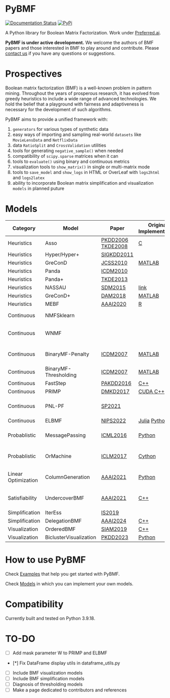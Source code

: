 # PyBMF

[![Documentation Status](https://readthedocs.org/projects/pybmf/badge/?version=latest)](https://pybmf.readthedocs.io/en/latest/?badge=latest)
[![PyPi](https://img.shields.io/pypi/v/PyBMF)](https://pypi.org/project/PyBMF/)


A Python library for Boolean Matrix Factorization.
Work under [Preferred.ai](https://preferred.ai/).

**PyBMF is under active development.** We welcome the authors of BMF papers and those interested in BMF to play around and contribute. Please [contact us](nie.ht@outlook.com) if you have any questions or suggestions.


# Prospectives

Boolean matrix factorization (BMF) is a well-known problem in pattern mining. Throughout the years of prosperous research, it has evolved from greedy heuristics to include a wide range of advanced technologies. We hold the belief that a playground with fairness and adaptiveness is necessary for the development of such algorithms.

PyBMF aims to provide a unified framework with:

1. `generators` for various types of synthetic data
2. easy ways of importing and sampling real-world `datasets` like `MovieLensData` and `NetflixData`
3. data `RatioSplit` and `CrossValidation` utilities
4. tools for generating `negative_sample()` when needed
5. compatibility of `scipy.sparse` matrices when it can
6. tools to `evaluate()` using binary and continuous metrics
7. visualization tools to `show_matrix()` in single or multi-matrix mode
8. tools to `save_model` and `show_logs` in HTML or OverLeaf with `logs2html` and `logs2latex`
9. ability to incorporate Boolean matrix simplification and visualization `models` in planned puture


# Models

| **Category**        | **Model**              | **Paper**                                                                                                                        | **Original Implementation**                                                                 | **In PyBMF**                          |
|---------------------|------------------------|----------------------------------------------------------------------------------------------------------------------------------|---------------------------------------------------------------------------------------------|---------------------------------------|
| Heuristics          | Asso                   | [PKDD2006](https://cs.uef.fi/~pauli/papers/dbp.pdf) [TKDE2008](http://doi.ieeecomputersociety.org/10.1109/TKDE.2008.53)          | [C](https://cs.uef.fi/~pauli//src/DBP-progs/)                                               | ✅                                     |
| Heuristics          | Hyper/Hyper+           | [SIGKDD2011](https://link.springer.com/article/10.1007/s10618-010-0203-9)                                                        |                                                                                             | ✅                                     |
| Heuristics          | GreConD                | [JCSS2010](https://www.sciencedirect.com/science/article/pii/S0022000009000415)                                                  | [MATLAB](https://github.com/martin-trnecka/matrix-factorization-algorithms)                 | ✅                                     |
| Heuristics          | Panda                  | [ICDM2010](https://epubs.siam.org/doi/abs/10.1137/1.9781611972801.15)                                                            |                                                                                             | ✅                                     |
| Heuristics          | Panda+                 | [TKDE2013](https://ieeexplore.ieee.org/abstract/document/6682889/)                                                               |                                                                                             | ✅                                     |
| Heuristics          | NASSAU                 | [SDM2015](http://dx.doi.org/10.1137/1.9781611974010.37)                                                                          | [link](https://cs.uef.fi/~pauli/nassau/)                                                    |                                       |
| Heuristics          | GreConD+               | [DAM2018](https://www.sciencedirect.com/science/article/pii/S0166218X18303755)                                                   | [MATLAB](https://github.com/martin-trnecka/matrix-factorization-algorithms)                 | ✅                                     |
| Heuristics          | MEBF                   | [AAAI2020](https://ojs.aaai.org/index.php/AAAI/article/view/6072/5928)                                                           | [R](https://github.com/clwan/MEBF)                                                          | ✅                                     |
| Continuous          | NMFSklearn             |                                                                                                                                  |                                                                                             | 🛞 Wrapper of sklearn.nmf             |
| Continuous          | WNMF                   |                                                                                                                                  |                                                                                             | ✅ Multiplicative update               |
| Continuous          | BinaryMF-Penalty       | [ICDM2007](https://ieeexplore.ieee.org/abstract/document/4470263/)                                                               | [MATLAB](https://github.com/ZhongYuanZhang/BMF)                                             | ✅ Multiplicative update               |
| Continuous          | BinaryMF-Thresholding  | [ICDM2007](https://ieeexplore.ieee.org/abstract/document/4470263/)                                                               | [MATLAB](https://github.com/ZhongYuanZhang/BMF)                                             | ✅ Line search                         |
| Continuous          | FastStep               | [PAKDD2016](https://link.springer.com/chapter/10.1007/978-3-319-31753-3_37)                                                      | [C++](http://cs.cmu.edu/~maraujo/faststep/)                                                 | ✅ Line search                         |
| Continuous          | PRIMP                  | [DMKD2017](https://dl.acm.org/doi/abs/10.1007/s10618-017-0508-z)                                                                 | [CUDA C++](https://sfb876.tu-dortmund.de/primp/index.html)                                  | ✅ PALM                                |
| Continuous          | PNL-PF                 | [SP2021](https://www.sciencedirect.com/science/article/pii/S0165168420303534)                                                    |                                                                                             | ✅ Multiplicative update               |
| Continuous          | ELBMF                  | [NIPS2022](https://proceedings.neurips.cc/paper_files/paper/2022/hash/1e8730e2ccd6cefcf70a98dd90d9af6a-Abstract-Conference.html) | [Julia](https://eda.rg.cispa.io/prj/elbmf/) [Python](https://github.com/sdall/elbmf-python) | ✅ PALM                                |
| Probablistic        | MessagePassing         | [ICML2016](http://proceedings.mlr.press/v48/ravanbakhsha16.html)                                                                 | [Python](https://github.com/mravanba/BooleanFactorization)                                  | 🛞 Wrapper of original implementation |
| Probablistic        | OrMachine              | [ICLM2017](https://proceedings.mlr.press/v70/rukat17a.html)                                                                      | [Cython](https://github.com/TammoR/OrMachine/)                                              | 🛞 Wrapper of original implementation |
| Linear Optimization | ColumnGeneration       | [AAAI2021](https://ojs.aaai.org/index.php/AAAI/article/view/16500/16307)                                                         | [Python](https://github.com/kovacsrekaagnes/rank_k_Binary_Matrix_Factorisation)             | 🛞 Wrapper of original implementation |
| Satisfiability      | UndercoverBMF          | [AAAI2021](https://ojs.aaai.org/index.php/AAAI/article/view/16500/16307)                                                         | [C++](https://github.com/FlorentAvellaneda/UndercoverBMF)                                   | 🛞 Wrapper of original implementation |
| Simplification      | IterEss                | [IS2019](https://www.sciencedirect.com/science/article/pii/S0020025519301902)                                                    |                                                                                             |                                       |
| Simplification      | DelegationBMF          | [AAAI2024](https://ojs.aaai.org/index.php/AAAI/article/view/30049)                                                               | [C++](https://github.com/FlorentAvellaneda/Delegation_BMF)                                  |                                       |
| Visualization       | OrderedBMF             | [SIAM2019](https://doi.org/10.1137/1.9781611975673.82)                                                                           | [C++](https://cs.uef.fi/~pauli/bmf/ordered_bmf/)                                            |                                       |
| Visualization       | BiclusterVisualization | [PKDD2023](https://cs.uef.fi/~pauli/papers/marette23visualizing.pdf)                                                             | [Python](https://github.com/tmarette/biclusterVisualization)                                |                                       |

# How to use PyBMF

Check [Examples](examples/README.md) that help you get started with PyBMF.

Check [Models](PyBMF/models/README.md) in which you can implement your own models.

# Compatibility

Currently built and tested on Python 3.9.18.

# TO-DO

- [ ] Add mask parameter W to PRIMP and ELBMF
- [*] Fix DataFrame display utils in dataframe_utils.py
- [ ] Include BMF visualization models
- [ ] Include BMF simplification models
- [ ] Diagnosis of thresholding models
- [ ] Make a page dedicated to contributors and references